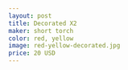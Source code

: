 ```yaml
---
layout: post
title: Decorated X2
maker: short torch
color: red, yellow
image: red-yellow-decorated.jpg
price: 20 USD
---
```

